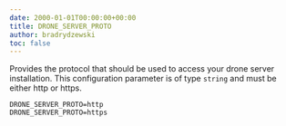 ```yaml
---
date: 2000-01-01T00:00:00+00:00
title: DRONE_SERVER_PROTO
author: bradrydzewski
toc: false
---
```


Provides the protocol that should be used to access your drone
server installation. This configuration parameter is of type `string`
and must be either http or https.

```
DRONE_SERVER_PROTO=http
DRONE_SERVER_PROTO=https
```
